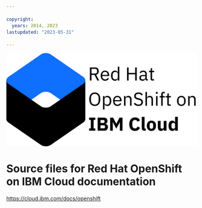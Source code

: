 ```yaml
---

copyright:
  years: 2014, 2023
lastupdated: "2023-05-31"

---
```






![Logo](images/logo-red-hat-openshift-on-ibm-cloud-light.svg)


# Source files for Red Hat OpenShift on IBM Cloud documentation

https://cloud.ibm.com/docs/openshift








